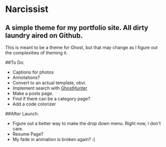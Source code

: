 # Narcissist
## A simple theme for my portfolio site. All dirty laundry aired on Github.

This is meant to be a theme for Ghost, but that may change as I figure out the complexities of theming it.

##To Do:
* Captions for photos
* Annotations?
* Convert to an actual template, obvi.
* Implement search with [GhostHunter](https://github.com/i11ume/ghostHunter)
* Make a posts page.
* Find if there can be a category page?
* Add a code colorizer

##After Launch:
* Figure out a better way to make the drop down menu. Right now, I don't care.
* Resume Page?
* My fade in animation is broken again? :(

